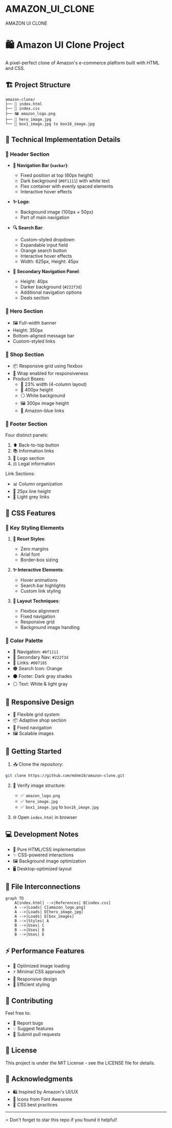 # AMAZON_UI_CLONE
AMAZON UI CLONE


# 🛍️ Amazon UI Clone Project

A pixel-perfect clone of Amazon's e-commerce platform built with HTML and CSS. 

## 🏗️ Project Structure

```
amazon-clone/
├── 📄 index.html
├── 🎨 index.css
├── 🖼️ amazon_logo.png
├── 🌄 hero_image.jpg
└── 📸 box1_image.jpg to box16_image.jpg
```

## 🔧 Technical Implementation Details

### 📱 Header Section
- **🎯 Navigation Bar (`navbar`)**: 
  - Fixed position at top (60px height)
  - Dark background (`#0f1111`) with white text
  - Flex container with evenly spaced elements
  - Interactive hover effects

- **✨ Logo**: 
  - Background image (100px × 50px)
  - Part of main navigation

- **🔍 Search Bar**:
  - Custom-styled dropdown
  - Expandable input field
  - Orange search button
  - Interactive hover effects
  - Width: 625px, Height: 45px

- **🎨 Secondary Navigation Panel**:
  - Height: 40px
  - Darker background (`#222f3d`)
  - Additional navigation options
  - Deals section

### 🌟 Hero Section
- 🖼️ Full-width banner
- Height: 350px
- Bottom-aligned message bar
- Custom-styled links

### 🏪 Shop Section
- 📦 Responsive grid using flexbox
- 🔄 Wrap enabled for responsiveness
- Product Boxes:
  - 📏 23% width (4-column layout)
  - 📐 400px height
  - ⚪ White background
  - 🖼️ 300px image height
  - 🔗 Amazon-blue links

### 👣 Footer Section
Four distinct panels:
1. ⬆️ Back-to-top button
2. 📚 Information links
3. 🏢 Logo section
4. ⚖️ Legal information

Link Sections:
- 📊 Column organization
- 📏 25px line height
- 🎨 Light grey links

## 💅 CSS Features

### 🎨 Key Styling Elements
1. **🔄 Reset Styles**:
   - Zero margins
   - Arial font
   - Border-box sizing

2. **✨ Interactive Elements**:
   - Hover animations
   - Search bar highlights
   - Custom link styling

3. **📐 Layout Techniques**:
   - Flexbox alignment
   - Fixed navigation
   - Responsive grid
   - Background image handling

### 🎨 Color Palette
- 🏴 Navigation: `#0f1111`
- 🌊 Secondary Nav: `#222f3d`
- 🔷 Links: `#007185`
- 🟠 Search Icon: Orange
- ⚫ Footer: Dark gray shades
- ⚪ Text: White & light gray

## 📱 Responsive Design
- 🔄 Flexible grid system
- 📦 Adaptive shop section
- 📌 Fixed navigation
- 🖼️ Scalable images

## 🚀 Getting Started

1. 📥 Clone the repository:
```bash
git clone https://github.com/mdnm18/amazon-clone.git
```

2. 📁 Verify image structure:
   - ✅ `amazon_logo.png`
   - ✅ `hero_image.jpg`
   - ✅ `box1_image.jpg` to `box16_image.jpg`

3. 🌐 Open `index.html` in browser

## 💻 Development Notes

- 🎯 Pure HTML/CSS implementation
- ✨ CSS-powered interactions
- 🖼️ Background image optimization
- 🖥️ Desktop-optimized layout

## 🔗 File Interconnections

```mermaid
graph TD
    A[index.html] -->|References| B[index.css]
    A -->|Loads| C[amazon_logo.png]
    A -->|Loads| D[hero_image.jpg]
    A -->|Loads| E[box_images]
    B -->|Styles| A
    B -->|Uses| C
    B -->|Uses| D
    B -->|Uses| E
```

## ⚡ Performance Features

- 🚀 Optimized image loading
- ⚡ Minimal CSS approach
- 📱 Responsive design
- 🎨 Efficient styling

## 🤝 Contributing

Feel free to:
- 🐛 Report bugs
- 💡 Suggest features
- 🔀 Submit pull requests

## 📜 License

This project is under the MIT License - see the LICENSE file for details.

## 🙏 Acknowledgments

- 🛍️ Inspired by Amazon's UI/UX
- 🎨 Icons from Font Awesome
- 📐 CSS best practices

---
⭐ Don't forget to star this repo if you found it helpful!
